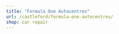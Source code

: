 ```yaml
---
title: "Formula One Autocentres"
url: /castleford/formula-one-autocentres/
shop: car repair
---
```

